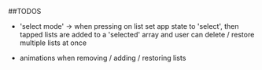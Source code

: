 ##TODOS
* 'select mode' -> when pressing on list set app state to 'select',
then tapped lists are added to a 'selected' array
and user can delete / restore multiple lists at once

* animations when removing / adding / restoring lists
